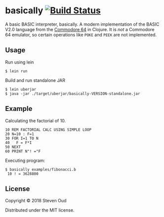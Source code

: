 # basically [![Build Status](https://travis-ci.org/soudy/basically.svg?branch=master)](https://travis-ci.org/soudy/basically)

A basic BASIC interpreter, basically. A modern implementation of the BASIC V2.0
language from the [Commodore 64](https://www.c64-wiki.com/wiki/C64) in Clojure.
It is _not_ a Commodore 64 emulator, so certain operations like `POKE` and
`PEEK` are not implemented.

## Usage

Run using lein

    $ lein run

Build and run standalone JAR

    $ lein uberjar
    $ java -jar ./target/uberjar/basically-VERSION-standalone.jar

## Example

Calculating the factorial of 10.

```BASIC
10 REM FACTORIAL CALC USING SIMPLE LOOP
20 N=10 : F=1
30 FOR I=1 TO N
40   F = F*I
50 NEXT
60 PRINT N"! ="F
```

Executing program:

    $ basically examples/fibonacci.b
     10 ! = 3628800

## License

Copyright © 2018 Steven Oud

Distributed under the MIT license.
